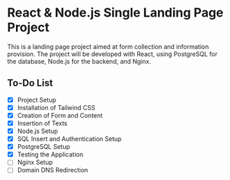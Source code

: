 # React & Node.js Single Landing Page Project

This is a landing page project aimed at form collection and information provision. The project will be developed with React, using PostgreSQL for the database, Node.js for the backend, and Nginx.


## To-Do List

- [x] Project Setup
- [x] Installation of Tailwind CSS
- [x] Creation of Form and Content
- [x] Insertion of Texts
- [x] Node.js Setup
- [x] SQL Insert and Authentication Setup
- [x] PostgreSQL Setup
- [x] Testing the Application
- [ ] Nginx Setup
- [ ] Domain DNS Redirection

